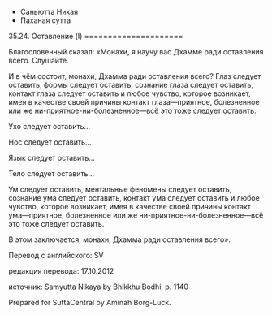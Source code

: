 









* Саньютта Никая
* Паханая сутта


35\.24\. Оставление \(I\)
\=\=\=\=\=\=\=\=\=\=\=\=\=\=\=\=\=\=\=\=\=



Благословенный сказал: «Монахи, я научу вас Дхамме ради оставления всего\. Слушайте\.


И в чём состоит, монахи, Дхамма ради оставления всего? Глаз следует оставить, формы следует оставить, сознание глаза следует оставить, контакт глаза следует оставить и любое чувство, которое возникает, имея в качестве своей причины контакт глаза—приятное, болезненное или же ни\-приятное\-ни\-болезненное—всё это тоже следует оставить\.


Ухо следует оставить…


Нос следует оставить…


Язык следует оставить…


Тело следует оставить…


Ум следует оставить, ментальные феномены следует оставить, сознание ума следует оставить, контакт ума следует оставить и любое чувство, которое возникает, имея в качестве своей причины контакт ума—приятное, болезненное или же ни\-приятное\-ни\-болезненное—всё это тоже следует оставить\.


В этом заключается, монахи, Дхамма ради оставления всего»\.



Перевод с английского: SV


редакция перевода: 17\.10\.2012


источник: Samyutta Nikaya by Bhikkhu Bodhi, p\. 1140


Prepared for SuttaCentral by Aminah Borg\-Luck\.






